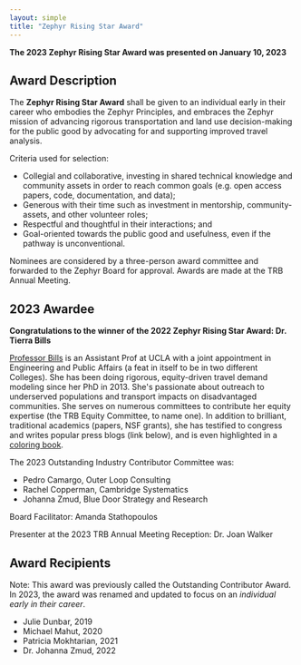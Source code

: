 ```yaml
---
layout: simple
title: "Zephyr Rising Star Award"
---
```


**The 2023 Zephyr Rising Star Award was presented on January 10, 2023**

## Award Description

The **Zephyr Rising Star Award** shall be given to an individual early in their career who embodies the Zephyr Principles, and embraces the Zephyr mission of advancing rigorous transportation and land use decision-making for the public good by advocating for and supporting improved travel analysis. 

Criteria used for selection:
- Collegial and collaborative, investing in shared technical knowledge and community assets in order to reach common goals (e.g. open access papers, code, documentation, and data);
- Generous with their time such as investment in mentorship, community-assets, and other volunteer roles;
- Respectful and thoughtful in their interactions; and
- Goal-oriented towards the public good and usefulness, even if the pathway is unconventional.

Nominees are considered by a three-person award committee and forwarded to the Zephyr Board for approval.  Awards are made at the TRB Annual Meeting.

## 2023 Awardee

**Congratulations to the winner of the 2022 Zephyr Rising Star Award: Dr. Tierra Bills**

[Professor Bills](https://luskin.ucla.edu/person/tierra-bills) is an Assistant Prof at UCLA with a joint appointment in Engineering and Public Affairs (a feat in itself to be in two different Colleges). She has been doing rigorous, equity-driven travel demand modeling since her PhD in 2013. She's passionate about outreach to underserved populations and transport impacts on disadvantaged communities. She serves on numerous committees to contribute her equity expertise (the TRB Equity Committee, to name one). In addition to brilliant, traditional academics (papers, NSF grants), she has testified to congress and writes popular press blogs (link below), and is even highlighted in a [coloring book](https://ce.berkeley.edu/news/2511).  

The 2023 Outstanding Industry Contributor Committee was:  

- Pedro Camargo, Outer Loop Consulting
- Rachel Copperman, Cambridge Systematics
- Johanna Zmud, Blue Door Strategy and Research

Board Facilitator: Amanda Stathopoulos

Presenter at the 2023 TRB Annual Meeting Reception: Dr. Joan Walker

## Award Recipients

Note: This award was previously called the Outstanding Contributor Award. In 2023, the award was renamed and updated to focus on an *individual early in their career*.

- Julie Dunbar, 2019  
- Michael Mahut, 2020
- Patricia Mokhtarian, 2021
- Dr. Johanna Zmud, 2022